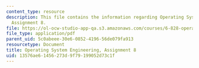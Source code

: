 ```yaml
---
content_type: resource
description: This file contains the information regarding Operating System Engineering,
  Assignment 8.
file: https://ol-ocw-studio-app-qa.s3.amazonaws.com/courses/6-828-operating-system-engineering-fall-2012/13576ae61456273d9f79199052d73c1f_MIT6_828F12_assignment8.pdf
file_type: application/pdf
parent_uid: 5c0abeee-30e6-0852-4196-56de079fa913
resourcetype: Document
title: Operating System Engineering, Assignment 8
uid: 13576ae6-1456-273d-9f79-199052d73c1f
---
```

